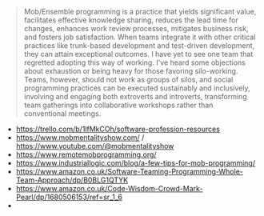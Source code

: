 > Mob/Ensemble programming is a practice that yields significant value, facilitates effective knowledge sharing, reduces the lead time for changes, enhances work review processes, mitigates business risk, and fosters job satisfaction.
> When teams integrate it with other critical practices like trunk-based development and test-driven development, they can attain exceptional outcomes.
> I have yet to see one team that regretted adopting this way of working.
> I've heard some objections about exhaustion or being heavy for those favoring silo-working.
> Teams, however, should not work as groups of silos, and social programming practices can be executed sustainably and inclusively, involving and engaging both extroverts and introverts, transforming team gatherings into collaborative workshops rather than conventional meetings.

- https://trello.com/b/1lfMkCOh/software-profession-resources
- https://www.mobmentalityshow.com/ / https://www.youtube.com/@mobmentalityshow
- https://www.remotemobprogramming.org/
- https://www.industriallogic.com/blog/a-few-tips-for-mob-programming/
- https://www.amazon.co.uk/Software-Teaming-Programming-Whole-Team-Approach/dp/B0BLG1QTYK
- https://www.amazon.co.uk/Code-Wisdom-Crowd-Mark-Pearl/dp/1680506153/ref=sr_1_6
- 
